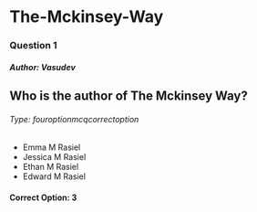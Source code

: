
        
# The-Mckinsey-Way
        
### Question 1
        
##### Author: Vasudev
        
## Who is the author of The Mckinsey Way?
        
###### Type: fouroptionmcqcorrectoption
        
- Emma M Rasiel
- Jessica M Rasiel
- Ethan M Rasiel
- Edward M Rasiel
#### Correct Option: 3